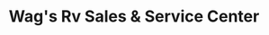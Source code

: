 ---
title: "Wag's Rv Sales & Service Center"
url: /greenville/wags-rv-sales-und-service-center/
shop: Allgemein
---